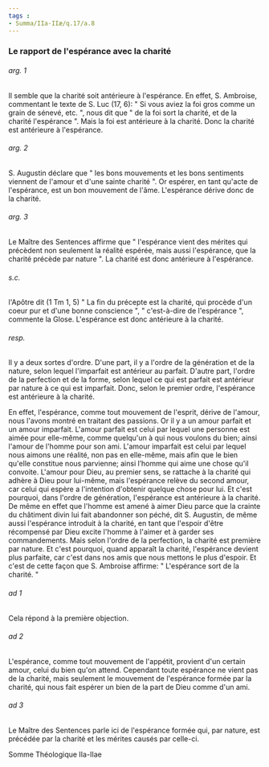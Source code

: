```yaml
---
tags : 
- Summa/IIa-IIæ/q.17/a.8
---
```


### Le rapport de l'espérance avec la charité

###### arg. 1
Il semble que la charité soit antérieure à l'espérance. En effet, S. Ambroise, commentant le texte de S. Luc (17, 6): " Si vous aviez la foi gros comme un grain de sénevé, etc. ", nous dit que " de la foi sort la charité, et de la charité l'espérance ". Mais la foi est antérieure à la charité. Donc la charité est antérieure à l'espérance. 

###### arg. 2
S. Augustin déclare que " les bons mouvements et les bons sentiments viennent de l'amour et d'une sainte charité ". Or espérer, en tant qu'acte de l'espérance, est un bon mouvement de l'âme. L'espérance dérive donc de la charité. 

###### arg. 3
Le Maître des Sentences affirme que " l'espérance vient des mérites qui précèdent non seulement la réalité espérée, mais aussi l'espérance, que la charité précède par nature ". La charité est donc antérieure à l'espérance. 

###### s.c.
l'Apôtre dit (1 Tm 1, 5) " La fin du précepte est la charité, qui procède d'un coeur pur et d'une bonne conscience ", " c'est-à-dire de l'espérance ", commente la Glose. L'espérance est donc antérieure à la charité. 

###### resp.
Il y a deux sortes d'ordre. D'une part, il y a l'ordre de la génération et de la nature, selon lequel l'imparfait est antérieur au parfait. D'autre part, l'ordre de la perfection et de la forme, selon lequel ce qui est parfait est antérieur par nature à ce qui est imparfait. Donc, selon le premier ordre, l'espérance est antérieure à la charité. 

En effet, l'espérance, comme tout mouvement de l'esprit, dérive de l'amour, nous l'avons montré en traitant des passions. Or il y a un amour parfait et un amour imparfait. L'amour parfait est celui par lequel une personne est aimée pour elle-même, comme quelqu'un à qui nous voulons du bien; ainsi l'amour de l'homme pour son ami. L'amour imparfait est celui par lequel nous aimons une réalité, non pas en elle-même, mais afin que le bien qu'elle constitue nous parvienne; ainsi l’homme qui aime une chose qu'il convoite. L'amour pour Dieu, au premier sens, se rattache à la charité qui adhère à Dieu pour lui-même, mais l'espérance relève du second amour, car celui qui espère a l'intention d'obtenir quelque chose pour lui. Et c'est pourquoi, dans l'ordre de génération, l'espérance est antérieure à la charité. De même en effet que l'homme est amené à aimer Dieu parce que la crainte du châtiment divin lui fait abandonner son péché, dit S. Augustin, de même aussi l'espérance introduit à la charité, en tant que l'espoir d'être récompensé par Dieu excite l'homme à l'aimer et à garder ses commandements. Mais selon l'ordre de la perfection, la charité est première par nature. Et c'est pourquoi, quand apparaît la charité, l'espérance devient plus parfaite, car c'est dans nos amis que nous mettons le plus d'espoir. Et c'est de cette façon que S. Ambroise affirme: " L'espérance sort de la charité. " 

###### ad 1
Cela répond à la première objection. 

###### ad 2
L'espérance, comme tout mouvement de l'appétit, provient d'un certain amour, celui du bien qu'on attend. Cependant toute espérance ne vient pas de la charité, mais seulement le mouvement de l'espérance formée par la charité, qui nous fait espérer un bien de la part de Dieu comme d'un ami. 

###### ad 3
Le Maître des Sentences parle ici de l'espérance formée qui, par nature, est précédée par la charité et les mérites causés par celle-ci. 

Somme Théologique IIa-IIae 

